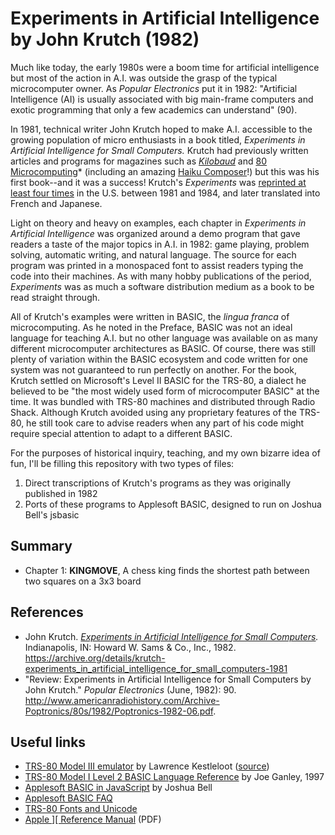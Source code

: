 # Experiments in Artificial Intelligence by John Krutch (1982)

Much like today, the early 1980s were a boom time for artificial intelligence but most of the action in A.I. was outside the grasp of the typical microcomputer owner. As *Popular Electronics* put it in 1982: "Artificial Intelligence (AI) is usually associated with big main-frame computers and exotic programming that only a few academics can understand" (90). 

In 1981, technical writer John Krutch hoped to make A.I. accessible to the growing population of micro enthusiasts in a book titled, *Experiments in Artificial Intelligence for Small Computers.* Krutch had previously written articles and programs for magazines such as *[Kilobaud](https://archive.org/details/kilobaudmagazine-1979-08/Kilobaud_Microcomputing_1979_August)* and [80 Microcomputing](https://archive.org/details/80-microcomputing-magazine-1980-06)* (including an amazing [Haiku Composer](https://archive.org/stream/kilobaudmagazine-1979-08/Kilobaud_Microcomputing_1979_August#page/n79/mode/2up)!) but this was his first book--and it was a success! Krutch's *Experiments* was [reprinted at least four times](http://www.worldcat.org/title/experiments-in-artificiali-ntelligence-for-small-computers/oclc/7252900/editions?editionsView=true&referer=br) in the U.S. between 1981 and 1984, and later translated into French and Japanese.

Light on theory and heavy on examples, each chapter in *Experiments in Artificial Intelligence* was organized around a demo program that gave readers a taste of the major topics in A.I. in 1982: game playing, problem solving, automatic writing, and natural language. The source for each program was printed in a monospaced font to assist readers typing the code into their machines. As with many hobby publications of the period, *Experiments* was as much a software distribution medium as a book to be read straight through.

All of Krutch's examples were written in BASIC, the *lingua franca* of microcomputing. As he noted in the Preface, BASIC was not an ideal language for teaching A.I. but no other language was available on as many different microcomputer architectures as BASIC. Of course, there was still plenty of variation within the BASIC ecosystem and code written for one system was not guaranteed to run perfectly on another. For the book, Krutch settled on Microsoft's Level II BASIC for the TRS-80, a dialect he believed to be "the most widely used form of microcomputer BASIC" at the time. It was bundled with TRS-80 machines and distributed through Radio Shack. Although Krutch avoided using any proprietary features of the TRS-80, he still took care to advise readers when any part of his code might require special attention to adapt to a different BASIC.

For the purposes of historical inquiry, teaching, and my own bizarre idea of fun, I'll be filling this repository with two types of files:
1. Direct transcriptions of Krutch's programs as they was originally published in 1982
2. Ports of these programs to Applesoft BASIC, designed to run on Joshua Bell's jsbasic

## Summary

- Chapter 1: **KINGMOVE**, A chess king finds the shortest path between two squares on a 3x3 board

## References

- John Krutch. *[Experiments in Artificial Intelligence for Small Computers](https://archive.org/details/krutch-experiments_in_artificial_intelligence_for_small_computers-1981).* Indianapolis, IN: Howard W. Sams & Co., Inc., 1982. https://archive.org/details/krutch-experiments_in_artificial_intelligence_for_small_computers-1981
- "Review: Experiments in Artificial Intelligence for Small Computers by John Krutch." *Popular Electronics* (June, 1982): 90. http://www.americanradiohistory.com/Archive-Poptronics/80s/1982/Poptronics-1982-06.pdf.

## Useful links

- [TRS-80 Model III emulator](https://www.my-trs-80.com/) by Lawrence Kestleloot ([source](https://github.com/lkesteloot/trs80))
- [TRS-80 Model I Level 2 BASIC Language Reference](http://www.trs-80.com/trs80-info-level2.htm) by Joe Ganley, 1997
- [Applesoft BASIC in JavaScript](https://github.com/inexorabletash/jsbasic) by Joshua Bell
- [Applesoft BASIC FAQ](http://apple2.info/wiki/index.php?title=Applesoft_BASIC)
- [TRS-80 Fonts and Unicode](http://members.shaw.ca/gp2000/fonts.html)
- [Apple \]\[ Reference Manual](http://www.classiccmp.org/cini/pdf/Apple/Apple%20II%20Reference%20Manual%20-%20Woz.pdf) (PDF)
